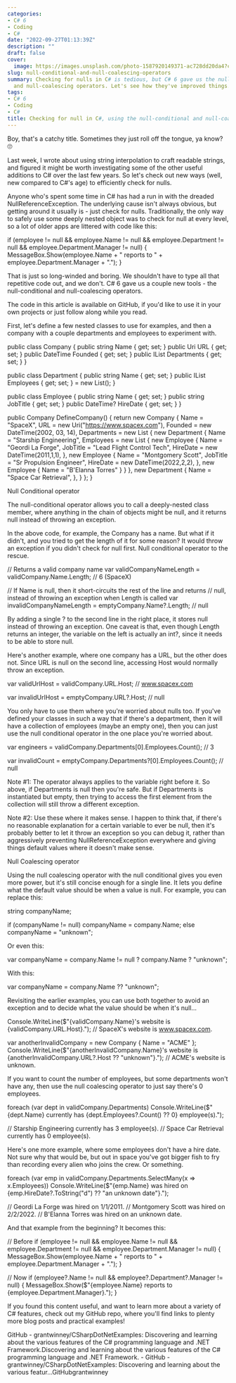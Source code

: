 ```yaml
---
categories:
- C# 6
- Coding
- C#
date: "2022-09-27T01:13:39Z"
description: ""
draft: false
cover:
  image: https://images.unsplash.com/photo-1587920149371-ac728dd20da4?crop=entropy&cs=tinysrgb&fit=max&fm=jpg&ixid=MnwxMTc3M3wwfDF8c2VhcmNofDF8fHBlZWt8ZW58MHx8fHwxNjYzODE1Mzk4&ixlib=rb-1.2.1&q=80&w=2000
slug: null-conditional-and-null-coalescing-operators
summary: Checking for nulls in C# is tedious, but C# 6 gave us the null-conditional
  and null-coalescing operators. Let's see how they've improved things.
tags:
- C# 6
- Coding
- C#
title: Checking for null in C#, using the null-conditional and null-coalescing operators
---
```



Boy, that's a catchy title. Sometimes they just roll off the tongue, ya know? 🙄

Last week, I wrote about using string interpolation to craft readable strings, and figured it might be worth investigating some of the other useful additions to C# over the last few years. So let's check out new ways (well, new compared to C#'s age) to efficiently check for nulls.

Anyone who's spent some time in C# has had a run in with the dreaded NullReferenceException. The underlying cause isn't always obvious, but getting around it usually is - just check for nulls. Traditionally, the only way to safely use some deeply nested object was to check for null at every level, so a lot of older apps are littered with code like this:

if (employee != null && employee.Name != null &&
    employee.Department != null && employee.Department.Manager != null)
{
    MessageBox.Show(employee.Name + " reports to " + employee.Department.Manager + ".");
}

That is just so long-winded and boring. We shouldn't have to type all that repetitive code out, and we don't. C# 6 gave us a couple new tools - the null-conditional and null-coalescing operators.



The code in this article is available on GitHub, if you'd like to use it in your own projects or just follow along while you read.



First, let's define a few nested classes to use for examples, and then a company with a couple departments and employees to experiment with.

public class Company
{
    public string Name { get; set; }
    public Uri URL { get; set; }
    public DateTime Founded { get; set; }
    public IList<Department> Departments { get; set; }
}

public class Department
{
    public string Name { get; set; }
    public IList<Employee> Employees { get; set; } = new List<Employee>();
}

public class Employee
{
    public string Name { get; set; }
    public string JobTitle { get; set; }
    public DateTime? HireDate { get; set; }
}

public Company DefineCompany()
{
    return new Company
    {
        Name = "SpaceX",
        URL = new Uri("https://www.spacex.com"),
        Founded = new DateTime(2002, 03, 14),
        Departments = new List<Department>
        {
            new Department
            {
                Name = "Starship Engineering",
                Employees = new List<Employee>
                {
                    new Employee
                    {
                        Name = "Geordi La Forge",
                        JobTitle = "Lead Flight Control Tech",
                        HireDate = new DateTime(2011,1,1),
                    },
                    new Employee
                    {
                        Name = "Montgomery Scott",
                        JobTitle = "Sr Propulsion Engineer",
                        HireDate = new DateTime(2022,2,2),
                    },
                    new Employee
                    {
                        Name = "B'Elanna Torres"
                    }
                }
            },
            new Department
            {
                Name = "Space Car Retrieval",
            },
        }
    };
}


Null Conditional operator

The null-conditional operator allows you to call a deeply-nested class member, where anything in the chain of objects might be null, and it returns null instead of throwing an exception.

In the above code, for example, the Company has a name. But what if it didn't, and you tried to get the length of it for some reason? It would throw an exception if you didn't check for null first. Null conditional operator to the rescue.

// Returns a valid company name
var validCompanyNameLength = validCompany.Name.Length;     // 6 (SpaceX)

// If Name is null, then it short-circuits the rest of the line and returns
// null, instead of throwing an exception when Length is called
var invalidCompanyNameLength = emptyCompany.Name?.Length;  // null

By adding a single ? to the second line in the right place, it stores null instead of throwing an exception. One caveat is that, even though Length returns an integer, the variable on the left is actually an int?, since it needs to be able to store null.

Here's another example, where one company has a URL, but the other does not. Since URL is null on the second line, accessing Host would normally throw an exception.

var validUrlHost = validCompany.URL.Host;     // www.spacex.com

var invalidUrlHost = emptyCompany.URL?.Host;  // null

You only have to use them where you're worried about nulls too. If you've defined your classes in such a way that if there's a department, then it will have a collection of employees (maybe an empty one), then you can just use the null conditional operator in the one place you're worried about.

var engineers = validCompany.Departments[0].Employees.Count();      // 3

var invalidCount = emptyCompany.Departments?[0].Employees.Count();  // null

Note #1: The operator always applies to the variable right before it. So above, if Departments is null then you're safe. But if Departments is instantiated but empty, then trying to access the first element from the collection will still throw a different exception.

Note #2: Use these where it makes sense. I happen to think that, if there's no reasonable explanation for a certain variable to ever be null, then it's probably better to let it throw an exception so you can debug it, rather than aggressively preventing NullReferenceException everywhere and giving things default values where it doesn't make sense.


Null Coalescing operator

Using the null coalescing operator with the null conditional gives you even more power, but it's still concise enough for a single line. It lets you define what the default value should be when a value is null. For example, you can replace this:

string companyName;

if (companyName != null)
    companyName = company.Name;
else
    companyName = "unknown";

Or even this:

var companyName = company.Name != null ? company.Name ? "unknown";

With this:

var companyName = company.Name ?? "unknown";

Revisiting the earlier examples, you can use both together to avoid an exception and to decide what the value should be when it's null...

Console.WriteLine($"{validCompany.Name}'s website is {validCompany.URL.Host}.");
// SpaceX's website is www.spacex.com.

var anotherInvalidCompany = new Company { Name = "ACME" };
Console.WriteLine($"{anotherInvalidCompany.Name}'s website is {anotherInvalidCompany.URL?.Host ?? "unknown"}.");
// ACME's website is unknown.

If you want to count the number of employees, but some departments won't have any, then use the null coalescing operator to just say there's 0 employees.

foreach (var dept in validCompany.Departments)
    Console.WriteLine($"{dept.Name} currently has {dept.Employees?.Count() ?? 0} employee(s).");

// Starship Engineering currently has 3 employee(s).
// Space Car Retrieval currently has 0 employee(s).

Here's one more example, where some employees don't have a hire date. Not sure why that would be, but out in space you've got bigger fish to fry than recording every alien who joins the crew. Or something.

foreach (var emp in validCompany.Departments.SelectMany(x => x.Employees))
    Console.WriteLine($"{emp.Name} was hired on {emp.HireDate?.ToString("d") ?? "an unknown date"}.");

// Geordi La Forge was hired on 1/1/2011.
// Montgomery Scott was hired on 2/2/2022.
// B'Elanna Torres was hired on an unknown date.

And that example from the beginning? It becomes this:

// Before
if (employee != null && employee.Name != null &&
    employee.Department != null && employee.Department.Manager != null)
{
    MessageBox.Show(employee.Name + " reports to " + employee.Department.Manager + ".");
}

// Now
if (employee?.Name != null && employee?.Department?.Manager != null)
{
    MessageBox.Show($"{employee.Name} reports to {employee.Department.Manager}.");
}

If you found this content useful, and want to learn more about a variety of C# features, check out my GitHub repo, where you'll find links to plenty more blog posts and practical examples!

GitHub - grantwinney/CSharpDotNetExamples: Discovering and learning about the various features of the C# programming language and .NET Framework.Discovering and learning about the various features of the C# programming language and .NET Framework. - GitHub - grantwinney/CSharpDotNetExamples: Discovering and learning about the various featur…GitHubgrantwinney
